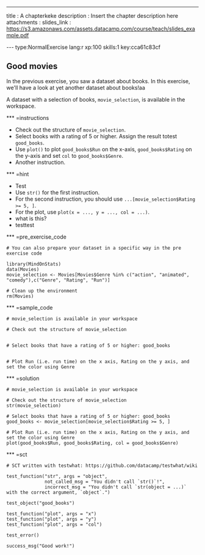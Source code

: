 ---
title       : A chapterkeke
description : Insert the chapter description here
attachments :
  slides_link : https://s3.amazonaws.com/assets.datacamp.com/course/teach/slides_example.pdf

--- type:NormalExercise lang:r xp:100 skills:1 key:cca61c83cf
## Good movies

In the previous exercise, you saw a dataset about books. In this exercise, we'll have a look at yet another dataset about books!aa

A dataset with a selection of books, `movie_selection`, is available in the workspace.

*** =instructions
- Check out the structure of `movie_selection`.
- Select books with a rating of 5 or higher. Assign the result totest `good_books`.
- Use `plot()` to  plot `good_books$Run` on the x-axis, `good_books$Rating` on the y-axis and set `col` to `good_books$Genre`.
- Another instruction.

*** =hint
- Test
- Use `str()` for the first instruction.
- For the second instruction, you should use `...[movie_selection$Rating >= 5, ]`.
- For the plot, use `plot(x = ..., y = ..., col = ...)`.
- what is this?
- testtest

*** =pre_exercise_code
```{r}
# You can also prepare your dataset in a specific way in the pre exercise code

library(MindOnStats)
data(Movies)
movie_selection <- Movies[Movies$Genre %in% c("action", "animated", "comedy"),c("Genre", "Rating", "Run")]

# Clean up the environment
rm(Movies)
```

*** =sample_code
```{r}
# movie_selection is available in your workspace

# Check out the structure of movie_selection


# Select books that have a rating of 5 or higher: good_books


# Plot Run (i.e. run time) on the x axis, Rating on the y axis, and set the color using Genre

```

*** =solution
```{r}
# movie_selection is available in your workspace

# Check out the structure of movie_selection
str(movie_selection)

# Select books that have a rating of 5 or higher: good_books
good_books <- movie_selection[movie_selection$Rating >= 5, ]

# Plot Run (i.e. run time) on the x axis, Rating on the y axis, and set the color using Genre
plot(good_books$Run, good_books$Rating, col = good_books$Genre)
```

*** =sct
```{r}
# SCT written with testwhat: https://github.com/datacamp/testwhat/wiki

test_function("str", args = "object",
              not_called_msg = "You didn't call `str()`!",
              incorrect_msg = "You didn't call `str(object = ...)` with the correct argument, `object`.")

test_object("good_books")

test_function("plot", args = "x")
test_function("plot", args = "y")
test_function("plot", args = "col")

test_error()
 
success_msg("Good work!")
```
